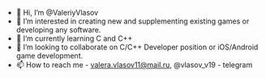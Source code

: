 - 👋 Hi, I’m @ValeriyVlasov
- 👀 I’m interested in creating new and supplementing existing games or developing any software.
- 🌱 I’m currently learning C and C++
- 💞️ I’m looking to collaborate on C/C++ Developer position or iOS/Android game development.
- 📫 How to reach me - valera.vlasov11@mail.ru, @vlasov_v19 - telegram

<!---
ValeryVlasov/ValeryVlasov is a ✨ special ✨ repository because its `README.md` (this file) appears on your GitHub profile.
You can click the Preview link to take a look at your changes.
--->
